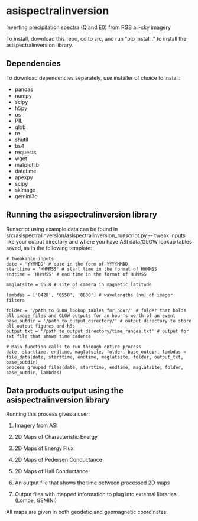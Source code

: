 # asispectralinversion
Inverting precipitation spectra (Q and E0) from RGB all-sky imagery

To install, download this repo, cd to src, and run "pip install ." to install the asispectralinversion library. 

## Dependencies

To download dependencies separately, use installer of choice to install:
- pandas
- numpy
- scipy
- h5py
- os
- PIL
- glob
- re
- shutil
- bs4
- requests
- wget
- matplotlib
- datetime
- apexpy
- scipy
- skimage
- gemini3d

## Running the asispectralinversion library

Runscript using example data can be found in src/asispectralinversion/asispectralinversion_runscript.py -- tweak inputs like your output directory and where you have ASI data/GLOW lookup tables saved, as in the following template:

```
# Tweakable inputs
date = 'YYMMDD' # date in the form of YYYYMMDD
starttime = 'HHMMSS' # start time in the format of HHMMSS
endtime = 'HHMMSS' # end time in the format of HHMMSS

maglatsite = 65.8 # site of camera in magnetic latitude

lambdas = ['0428', '0558', '0630'] # wavelengths (nm) of imager filters

folder = '/path_to_GLOW_lookup_tables_for_hour/' # folder that holds all image files and GLOW outputs for an hour's worth of an event
base_outdir = '/path_to_output_directory/' # output directory to store all output figures and h5s
output_txt = '/path_to_output_directory/time_ranges.txt' # output for txt file that shows time cadence

# Main function calls to run through entire process
date, starttime, endtime, maglatsite, folder, base_outdir, lambdas = file_data(date, starttime, endtime, maglatsite, folder, output_txt, base_outdir)
process_grouped_files(date, starttime, endtime, maglatsite, folder, base_outdir, lambdas)

```

## Data products output using the asispectralinversion library

Running this process gives a user:
1. Imagery from ASI
   
2. 2D Maps of Characteristic Energy
3. 2D Maps of Energy Flux
4. 2D Maps of Pedersen Conductance
5. 2D Maps of Hall Conductance
6. An output file that shows the time between processed 2D maps
7. Output files with mapped information to plug into external libraries (Lompe, GEMINI)

All maps are given in both geodetic and geomagnetic coordinates.
